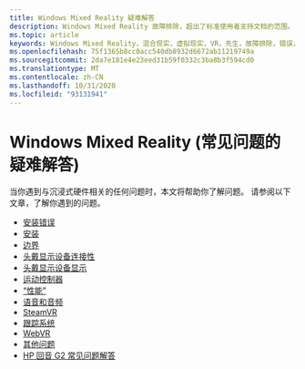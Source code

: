```yaml
---
title: Windows Mixed Reality 疑难解答
description: Windows Mixed Reality 故障排除，超出了标准使用者支持文档的范围。
ms.topic: article
keywords: Windows Mixed Reality，混合现实，虚拟现实，VR，先生，故障排除，错误，帮助，支持
ms.openlocfilehash: 75f1365b8cc0acc540db8932d6672ab11219749a
ms.sourcegitcommit: 2da7e181e4e23eed31b59f0332c3ba8b3f594cd0
ms.translationtype: MT
ms.contentlocale: zh-CN
ms.lasthandoff: 10/31/2020
ms.locfileid: "93131941"
---
```

# <a name="troubleshooting-windows-mixed-reality-faqs"></a>Windows Mixed Reality (常见问题的疑难解答) 

当你遇到与沉浸式硬件相关的任何问题时，本文将帮助你了解问题。
请参阅以下文章，了解你遇到的问题。

- [安装错误](installation_errors.md)
- [安装](wmr-setup-faq.md)
- [边界](boundary-questions.md)
- [头戴显示设备连接性](headset-connectivity.md)
- [头戴显示设备显示](headset-display.md)
- [运动控制器](motion-controller-problems.md)
- [“性能”](performance-questions.md)
- [语音和音频](speech-and-audio.md)
- [SteamVR](steamvr-questions.md)
- [跟踪系统](tracking.md)
- [WebVR](webvr-questions.md)
- [其他问题](other-questions.md)
- [HP 回音 G2 常见问题解答](reverbG2-faq.md)